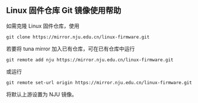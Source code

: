 
## Linux 固件仓库 Git 镜像使用帮助

如需克隆 Linux 固件仓库，使用

```
git clone https://mirror.nju.edu.cn/linux-firmware.git
```

若要将 tuna mirror 加入已有仓库，可在已有仓库中运行

```
git remote add nju https://mirror.nju.edu.cn/linux-firmware.git
```

或运行

```
git remote set-url origin https://mirror.nju.edu.cn/linux-firmware.git
```

将默认上游设置为 NJU 镜像。


